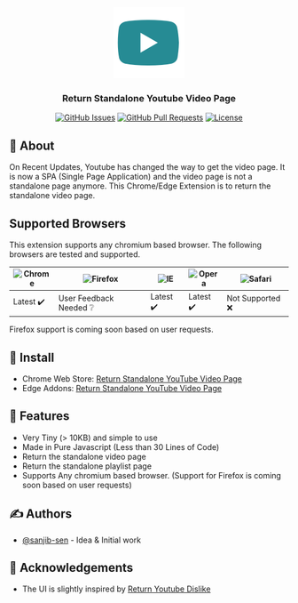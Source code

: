 <p align="center">
  <a href="" rel="noopener">
 <img width=128px height=128px src="/images/logo128.png" alt="Project logo"></a>
</p>

<h3 align="center">Return Standalone Youtube Video Page</h3>

<div align="center">

[![GitHub Issues](https://img.shields.io/github/issues/sanjib-sen/return-standalone-youtube-video-page)](https://github.com/sanjib-sen/return-standalone-youtube-video-page/issues)
[![GitHub Pull Requests](https://img.shields.io/github/issues-pr/sanjib-sen/return-standalone-youtube-video-page)](https://github.com/sanjib-sen/return-standalone-youtube-video-page/pulls)
[![License](https://img.shields.io/badge/license-MIT-blue.svg)](/LICENSE)
</div>


## 🧐 About

On Recent Updates, Youtube has changed the way to get the video page. It is now a SPA (Single Page Application) and the video page is not a standalone page anymore. This Chrome/Edge Extension is to return the standalone video page.

## Supported Browsers

This extension supports any chromium based browser. The following browsers are tested and supported.

![Chrome](https://raw.githubusercontent.com/alrra/browser-logos/master/src/chrome/chrome_48x48.png) | ![Firefox](https://raw.githubusercontent.com/alrra/browser-logos/master/src/firefox/firefox_48x48.png) | ![IE](https://raw.githubusercontent.com/alrra/browser-logos/master/src/edge/edge_48x48.png) | ![Opera](https://raw.githubusercontent.com/alrra/browser-logos/master/src/opera/opera_48x48.png) | ![Safari](https://raw.githubusercontent.com/alrra/browser-logos/master/src/safari/safari_48x48.png)
--- | --- | --- | --- | --- |
Latest ✔️ | User Feedback Needed ❔ | Latest ✔️ | Latest ✔️ | Not Supported ❌ |

Firefox support is coming soon based on user requests.

## 🏁 Install

- Chrome Web Store: [Return Standalone YouTube Video Page](https://chrome.google.com/webstore/detail/return-standalone-youtube/kpeeiilndiddkdpbhdafkkgnjjlnllob)
- Edge Addons: [Return Standalone YouTube Video Page](https://microsoftedge.microsoft.com/addons/detail/return-standalone-youtube/jmfhicconabnelkpjihhfojjfaehpipg)

## 🎉 Features

- Very Tiny (> 10KB) and simple to use
- Made in Pure Javascript (Less than 30 Lines of Code)
- Return the standalone video page
- Return the standalone playlist page
- Supports Any chromium based browser. (Support for Firefox is coming soon based on user requests)

## ✍️ Authors

- [@sanjib-sen](https://github.com/sanjib-sen) - Idea & Initial work

## 🎉 Acknowledgements

- The UI is slightly inspired by [Return Youtube Dislike](https://github.com/Anarios/return-youtube-dislike)

